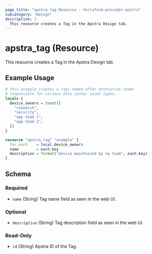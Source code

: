 ```yaml
---
page_title: "apstra_tag Resource - terraform-provider-apstra"
subcategory: "Design"
description: |-
  This resource creates a Tag in the Apstra Design tab.
---
```


# apstra_tag (Resource)

This resource creates a Tag in the Apstra Design tab.


## Example Usage

```terraform
# this example creates a tags named after enterprise teams
# responsible for various data center asset types.
locals {
  device_owners = toset([
    "research",
    "security",
    "app team 1",
    "app team 2",
  ])
}

resource "apstra_tag" "example" {
  for_each    = local.device_owners
  name        = each.key
  description = format("device maintained by %q team", each.key)
}
```

<!-- schema generated by tfplugindocs -->
## Schema

### Required

- `name` (String) Tag name field as seen in the web UI.

### Optional

- `description` (String) Tag description field as seen in the web UI.

### Read-Only

- `id` (String) Apstra ID of the Tag.



